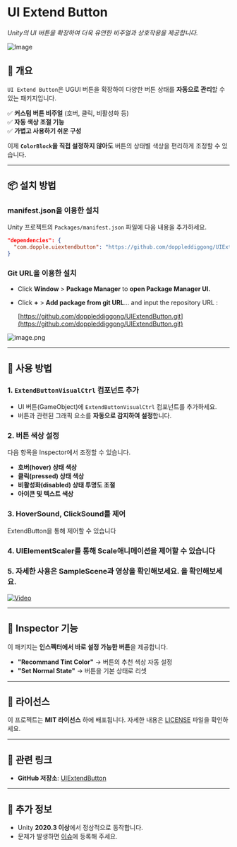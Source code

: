 # **UI Extend Button**  
*Unity의 UI 버튼을 확장하여 더욱 유연한 비주얼과 상호작용을 제공합니다.*  

![Image](https://github.com/user-attachments/assets/9bd8a5a2-0a01-4d0a-b837-95a290c12097)

## **📌 개요**  
`UI Extend Button`은 UGUI 버튼을 확장하여 다양한 버튼 상태를 **자동으로 관리**할 수 있는 패키지입니다.  

✅ **커스텀 버튼 비주얼** (호버, 클릭, 비활성화 등)  
✅ **자동 색상 조절 기능**  
✅ **가볍고 사용하기 쉬운 구성**  

이제 **`ColorBlock`을 직접 설정하지 않아도** 버튼의 상태별 색상을 편리하게 조정할 수 있습니다.  

---

## **📦 설치 방법**  

### **manifest.json을 이용한 설치**  
Unity 프로젝트의 `Packages/manifest.json` 파일에 다음 내용을 추가하세요.  
```json
"dependencies": {
  "com.dopple.uiextendbutton": "https://github.com/doppleddiggong/UIExtendButton.git"
}
```

### **Git URL을 이용한 설치**  
- Click **Window** > **Package Manager** to **open Package Manager UI.**
- Click **+** > **Add package from git URL**... and input the repository URL : [](https://github.com/doppleddiggong/UIExtendButton.git)
    
    [https://github.com/doppleddiggong/UIExtendButton.git](https://github.com/doppleddiggong/UIExtendButton.git)

![image.png](https://github.com/user-attachments/assets/a19a7528-aa17-4964-a7bf-c8727faa1d08)


---

## **🚀 사용 방법**  

### **1. `ExtendButtonVisualCtrl` 컴포넌트 추가**  
- UI 버튼(GameObject)에 `ExtendButtonVisualCtrl` 컴포넌트를 추가하세요.  
- 버튼과 관련된 그래픽 요소를 **자동으로 감지하여 설정**합니다.  

### **2. 버튼 색상 설정**  
다음 항목을 Inspector에서 조정할 수 있습니다.  
- **호버(hover) 상태 색상**  
- **클릭(pressed) 상태 색상**  
- **비활성화(disabled) 상태 투명도 조절**  
- **아이콘 및 텍스트 색상**  

### 3. HoverSound, ClickSound를 제어 
ExtendButton을 통해 제어할 수 있습니다

### 4. UIElementScaler를 통해 Scale애니메이션을 제어할 수 있습니다

### 5. 자세한 사용은 SampleScene과 영상을 확인해보세요. 을 확인해보세요.
[![Video](https://img.youtube.com/vi/x5TORVhY0CU/0.jpg)](https://www.youtube.com/watch?v=x5TORVhY0CU)

---

## **🎨 Inspector 기능**  
이 패키지는 **인스펙터에서 바로 설정 가능한 버튼**을 제공합니다.  
- **"Recommand Tint Color"** → 버튼의 추천 색상 자동 설정  
- **"Set Normal State"** → 버튼을 기본 상태로 리셋  

---

## **📜 라이선스**  
이 프로젝트는 **MIT 라이선스** 하에 배포됩니다. 자세한 내용은 [LICENSE](LICENSE) 파일을 확인하세요.  

---

## **🔗 관련 링크**  
- **GitHub 저장소**: [UIExtendButton](https://github.com/doppleddiggong/UIExtendButton)  

---

## **📌 추가 정보**  
- Unity **2020.3 이상**에서 정상적으로 동작합니다.  
- 문제가 발생하면 [이슈](https://github.com/doppleddiggong/UIExtendButton/issues)에 등록해 주세요. 
